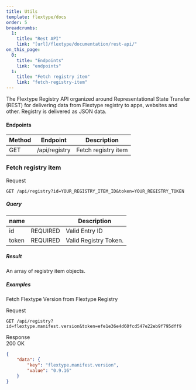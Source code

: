```yaml
---
title: Utils
template: flextype/docs
order: 5
breadcrumbs:
  1:
    title: "Rest API"
    link: "[url]/flextype/documentation/rest-api/"
on_this_page:
  0:
    title: "Endpoints"
    link: "endpoints"
  1:
    title: "Fetch registry item"
    link: "fetch-registry-item"
---
```


The Flextype Registry API organized around Representational State Transfer (REST) for delivering data from Flextype registry to apps, websites and other. Registry is delivered as JSON data.

#### <a name="endpoints"></a> Endpoints

<table>
    <thead>
        <tr>
            <th>Method</th>
            <th>Endpoint</th>
            <th>Description</th>
        </tr>
    </thead>
    <tbody>
        <tr>
            <td>GET</td>
            <td>/api/registry</td>
            <td>Fetch registry item</td>
        </tr>
    </tbody>
</table>

### <a name="fetch-registry-item"></a> Fetch registry item

<div class="file-header">Request</div>

```
GET /api/registry?id=YOUR_REGISTRY_ITEM_ID&token=YOUR_REGISTRY_TOKEN
```

##### Query

<table>
    <thead>
        <tr>
            <th>name</th>
            <th></th>
            <th>Description</th>
        </tr>
    </thead>
    <tbody>
        <tr>
            <td>id</td>
            <td>REQUIRED</td>
            <td>Valid Entry ID</td>
        </tr>
        <tr>
            <td>token</td>
            <td>REQUIRED</td>
            <td>Valid Registry Token.</td>
        </tr>
    </tbody>
</table>

##### Result

An array of registry item objects.

##### Examples

Fetch Flextype Version from Flextype Registry

<div class="file-header">Request</div>

```
GET /api/registry?id=flextype.manifest.version&token=efe1e36e4d60fcd547e22eb9f795dff9
```

<div class="file-header flex justify-between"><div>Response</div> <div class="text-right">200 OK</div></div>

```json
{
    "data": {
        "key": "flextype.manifest.version",
        "value": "0.9.16"
    }
}
```
